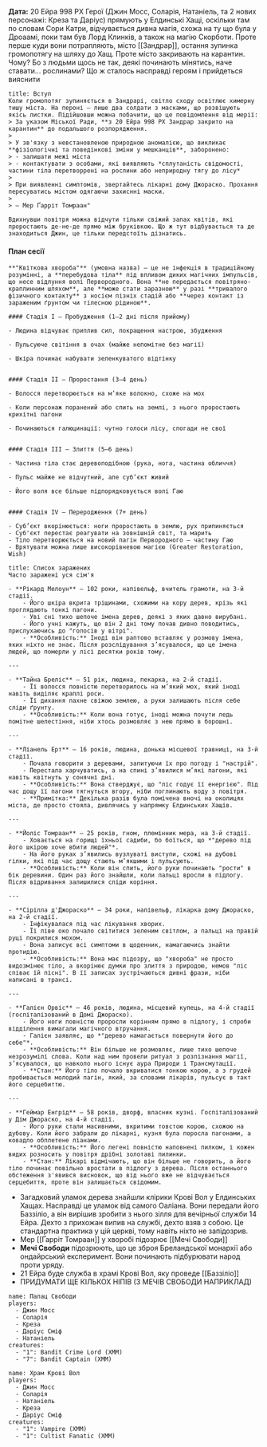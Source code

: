 **Дата:** 20 Ейра 998 РХ
Герої (Джин Мосс, Соларія, Натаніель, та 2 нових персонажі: Креза та Даріус) прямують у Елдинські Хащі, оскільки там по словам Сори Катри, відчувається дивна магія, схожа на ту що була у Дроаамі, поки там був Лорд Клинків, а також на магію Скорботи. Проте перше куди вони потрапляють, місто [[Зандрар]], остання зупинка громопотягу на шляху до Хащ. Проте місто закривають на карантин. Чому? Бо з людьми щось не так, деякі починають мінятись, наче ставати... рослинами? Що ж сталось насправді героям і прийдеться вияснити
```ad-note
title: Вступ
Коли громопотяг зупиняється в Зандрарі, світло сходу освітлює химерну тишу міста. На пероні — лише два солдати з масками, що розвішують якісь листки. Підійшовши можна побачити, що це повідомлення від мерії: 
> За указом Міської Ради, **з 20 Ейра 998 РХ Зандрар закрито на карантин** до подальшого розпорядження.
> 
> У зв'язку з невстановленою природною аномалією, що викликає **фізіологічні та поведінкові зміни у мешканців**, заборонено:
> - залишати межі міста
> - контактувати з особами, які виявляють *сплутаність свідомості, частини тіла перетворрені на рослини або неприродну тягу до лісу*
> 
> При виявленні симптомів, звертайтесь лікарні дому Джораско. Прохання пересуватись містом одягаючи захиснні маски. 
>
> — Мер Ґарріт Томраан"

Вдихнувши повітря можна відчути тільки свіжий запах квітів, які проростають де-не-де прямо між бруківкою. Що ж тут відбувається та де знаходиться Джин, це тільки передстоїть дізнатись.
```
#### План сесії
```ad-hint
**"Квіткова хвороба"** (умовна назва) — це не інфекція в традиційному розумінні, а **перебудова тіла** під впливом диких магічних імпульсів, що несе відлуння волі Первородного. Вона **не передається повітряно-краплинним шляхом**, але **може стати заразною** у разі **тривалого фізичного контакту** з носієм пізніх стадій або **через контакт із зараженим ґрунтом чи тілесною рідиною**.

#### Стадія I — Пробудження (1–2 дні після прийому)

- Людина відчуває приплив сил, покращення настрою, збудження
    
- Пульсуюче світіння в очах (майже непомітне без магії)
    
- Шкіра починає набувати зеленкуватого відтінку
    

#### Стадія II — Проростання (3–4 день)

- Волосся перетворюється на м’яке волокно, схоже на мох
    
- Коли персонаж поранений або спить на землі, з нього проростають крихітні пагони
    
- Починаються галюцинації: чутно голоси лісу, спогади не свої
    

#### Стадія III — Злиття (5–6 день)

- Частина тіла стає деревоподібною (рука, нога, частина обличчя)
    
- Пульс майже не відчутний, але суб’єкт живий
    
- Його воля все більше підпорядковується волі Гаю
    

#### Стадія IV — Переродження (7+ день)

- Суб’єкт вкорінюється: ноги проростають в землю, рух припиняється
- Суб'єкт перестає реагувати на зовнішній світ, та марить
- Тіло перетворюється на новий пагін Первородного — частину Гаю
- Врятувати можна лише високорівневою магією (Greater Restoration, Wish)
```
```ad-note
title: Список заражених
Часто заражені уся сім'я 

- **Рікард Мелоун** — 102 роки, напівельф, вчитель грамоти, на 3-й стадії.  
    - Його шкіра вкрита тріщинами, схожими на кору дерев, крізь які проглядають тонкі пагони.  
    - Уві сні тихо шепоче імена дерев, деякі з яких давно вирубані.  
    - Його учні кажуть, що він 2 дні тому почав дивно поводитись, прислухаючись до "голосів у вітрі".  
    - **Особливість:** Іноді він раптово вставляє у розмову імена, яких ніхто не знає. Після розслідування з’ясувалося, що це імена людей, що померли у лісі десятки років тому. 

---

- **Тайна Бреліс** — 51 рік, людина, пекарка, на 2-й стадії.  
    - Її волосся повністю перетворилось на м’який мох, який іноді навіть виділяє краплі роси.  
    - Її дихання пахне свіжою землею, а руки залишають після себе сліди ґрунту.
    - **Особливість:** Коли вона готує, іноді можна почути ледь помітне шелестіння, ніби хтось розмовляє з нею прямо в борошні.

---

- **Ліанель Ерт** — 16 років, людина, донька місцевої травниці, на 3-й стадії.  
    - Почала говорити з деревами, запитуючи їх про погоду і "настрій".  
    - Перестала харчуватись, а на спині з’явилися м’які пагони, які навіть квітнуть у сонячні дні.  
    - **Особливість:** Вона стверджує, що "ліс годує її енергією". Під час дощу її пагони тягнуться вгору, ніби поглинають воду з повітря.  
    - **Примітка:** Декілька разів була помічена вночі на околицях міста, де просто стояла, дивлячись у напрямку Елдинських Хащів.

---

- **Йоліс Томраан** — 25 років, гном, племінник мера, на 3-й стадії.  
    - Ховається на горищі їхньої садиби, бо боїться, що *"дерево під його шкірою хоче вбити людей"*.  
    - На його руках з’явились вузлуваті виступи, схожі на дубові гілки, які під час дощу стають м’якшими і пульсують.  
    - **Особливість:** Коли він спить, його руки починають "рости" в бік деревини. Один раз його знайшли, коли пальці вросли в підлогу. Після відривання залишилися сліди коріння.

---

- **Сірілла д'Джораско** — 34 роки, напівельф, лікарка дому Джораско, на 2-й стадії.  
    - Інфікувалася під час лікування хворих.  
    - Її ліве око почало світитися зеленим світлом, а пальці на правій руці покрилися мохом.  
    - Вона записує всі симптоми в щоденник, намагаючись знайти протидію.  
    - **Особливість:** Вона має підозру, що "хвороба" не просто видозмінює тіло, а вкорінює думки про злиття з природою, немов "ліс співає їй пісні". В її записах зустрічаються дивні фрази, ніби написані в трансі.  

---

- **Галієн Орвіс** — 46 років, людина, місцевий купець, на 4-й стадії (госпіталізований в Домі Джораско).  
    - Його ноги повністю проросли корінням прямо в підлогу, і спроби відділення вимагали магічного втручання.  
    - Галієн заявляє, що *"дерево намагається повернути його до себе"*.  
    - **Особливість:** Він більше не розмовляє, лише тихо шепоче незрозумілі слова. Коли над ним провели ритуал з розпізнання магії, з’ясувалося, що навколо нього існує аура Природи і Трансмутації.  
    - **Стан:** Його тіло почало вкриватися тонкою корою, а з грудей пробивається молодий пагін, який, за словами лікарів, пульсує в такт його серцебиттю.

---

- **Геймар Енгрід** — 58 років, дворф, власник кузні. Госпіталізований у Дім Джораско, на 4-й стадії.  
    - Його руки стали масивними, вкритими товстою корою, схожою на дубову. Коли його забрали до лікарні, кузня була поросла пагонами, а ковадло обплетене ліанами.  
    - **Особливість:** Його легені повністю наповнені пилком, і кожен видих розносить у повітря дрібні золотаві пилинки.  
    - **Стан:** Лікарі відмічають, що він більше не говорить, а його тіло починає повільно вростати в підлогу з дерева. Після останнього обстеження з'явився висновок, що від нього вже не відчувається серцебиття, проте він залишається свідомим.

```
- Загадковий уламок дерева знайшли клірики Крові Вол у Елдинських Хащах. Насправді це уламок від самого Оаліана. Вони передали його Баззіліо, а він вирішив зробити з нього зілля для вечірньої служби 14 Ейра. Дехто з прихожан випив на службі, дехто взяв з собою. Це стандартна практика у цій церкві, тому навіть ніхто не запідозрив.
- Мер [[Ґарріт Томраан]] у хворобі підозрює [[Мечі Свободи]]
- **Мечі Свободи** підозрюють, що це зброя Бреландської монархії або ондайрський експеримент. Вони починають підбурювати народ проти уряду.
- 21 Ейра буде служба в храмі Крові Вол, яку проведе [[Баззіліо]]
- ПРИДУМАТИ ЩЕ КІЛЬКОХ НІПІВ (З МЕЧІВ СВОБОДИ НАПРИКЛАД)
```encounter
name: Палац Свободи
players:
  - Джин Мосс
  - Соларія
  - Креза
  - Даріус Сміф
  - Натаніель
creatures:
  - "1": Bandit Crime Lord (XMM)
  - "7": Bandit Captain (XMM)
```
```encounter
name: Храм Крові Вол
players:
  - Джин Мосс
  - Соларія
  - Натаніель
  - Креза
  - Даріус Сміф
creatures:
  - "1": Vampire (XMM)
  - "1": Cultist Fanatic (XMM)
```
